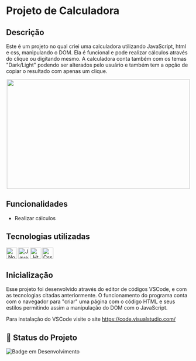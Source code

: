 # Projeto de Calculadora  

## Descrição

Este é um projeto no qual criei uma calculadora utilizando JavaScript, html e css, manipulando o DOM. Ela é funcional e pode realizar cálculos através do clique ou digitando mesmo. A calculadora conta também com os temas "Dark/Light" podendo ser alterados pelo usuário e também tem a opção de copiar o resultado com apenas um clique.

<div align="center">
<img height="300" width="500" src="https://github.com/user-attachments/assets/48bcf2e5-27eb-488f-b0cb-aac44945eca7">
</div>

## Funcionalidades

- Realizar cálculos

## Tecnologias utilizadas 
<div align="center"> 
<img align="left" alt="Node" height="30" width="30" src="https://cdn.jsdelivr.net/gh/devicons/devicon@latest/icons/nodejs/nodejs-original.svg">
<img align="left" alt="Javascript" height="30" width="30" src="https://cdn.jsdelivr.net/gh/devicons/devicon@latest/icons/javascript/javascript-original.svg">
<img align="left" alt="Html" height="30" width="30" src="https://cdn.jsdelivr.net/gh/devicons/devicon@latest/icons/html5/html5-original.svg">
<img align="left" alt="Css" height="30" width="30" src="https://cdn.jsdelivr.net/gh/devicons/devicon@latest/icons/css3/css3-original.svg">

</div>
<br/><br/>

## Inicialização

Esse projeto foi desenvolvido através do editor de códigos VSCode, e com as tecnologias citadas anteriormente. O funcionamento do programa conta com o navegador para "criar" uma página com o código HTML e seus estilos permitindo assim a manipulação do DOM com o JavaScript.

Para instalação do VSCode visite o site https://code.visualstudio.com/

## 🔎 Status do Projeto

![Badge em Desenvolvimento](https://img.shields.io/badge/Status-Finalizado-green)
